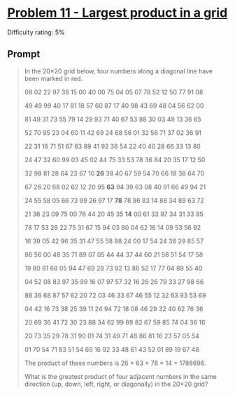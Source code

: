 # [Problem 11 - Largest product in a grid](https://projecteuler.net/problem=11)

Difficulty rating: 5%

## Prompt

> In the 20×20 grid below, four numbers along a diagonal line have been marked in red.
>
> 08 02 22 97 38 15 00 40 00 75 04 05 07 78 52 12 50 77 91 08  
>
> 49 49 99 40 17 81 18 57 60 87 17 40 98 43 69 48 04 56 62 00  
>
> 81 49 31 73 55 79 14 29 93 71 40 67 53 88 30 03 49 13 36 65  
>
> 52 70 95 23 04 60 11 42 69 24 68 56 01 32 56 71 37 02 36 91  
>
> 22 31 16 71 51 67 63 89 41 92 36 54 22 40 40 28 66 33 13 80  
>
> 24 47 32 60 99 03 45 02 44 75 33 53 78 36 84 20 35 17 12 50  
>
> 32 98 81 28 64 23 67 10 **26** 38 40 67 59 54 70 66 18 38 64 70  
>
> 67 26 20 68 02 62 12 20 95 **63** 94 39 63 08 40 91 66 49 94 21  
>
> 24 55 58 05 66 73 99 26 97 17 **78** 78 96 83 14 88 34 89 63 72  
>
> 21 36 23 09 75 00 76 44 20 45 35 **14** 00 61 33 97 34 31 33 95  
>
> 78 17 53 28 22 75 31 67 15 94 03 80 04 62 16 14 09 53 56 92  
>
> 16 39 05 42 96 35 31 47 55 58 88 24 00 17 54 24 36 29 85 57  
>
> 86 56 00 48 35 71 89 07 05 44 44 37 44 60 21 58 51 54 17 58  
>
> 19 80 81 68 05 94 47 69 28 73 92 13 86 52 17 77 04 89 55 40  
>
> 04 52 08 83 97 35 99 16 07 97 57 32 16 26 26 79 33 27 98 66  
>
> 88 36 68 87 57 62 20 72 03 46 33 67 46 55 12 32 63 93 53 69  
>
> 04 42 16 73 38 25 39 11 24 94 72 18 08 46 29 32 40 62 76 36  
>
> 20 69 36 41 72 30 23 88 34 62 99 69 82 67 59 85 74 04 36 16  
>
> 20 73 35 29 78 31 90 01 74 31 49 71 48 86 81 16 23 57 05 54  
>
> 01 70 54 71 83 51 54 69 16 92 33 48 61 43 52 01 89 19 67 48  
>
> The product of these numbers is 26 × 63 × 78 × 14 = 1788696.
>
> What is the greatest product of four adjacent numbers in the same direction (up, down, left, right, or diagonally) in the 20×20 grid?